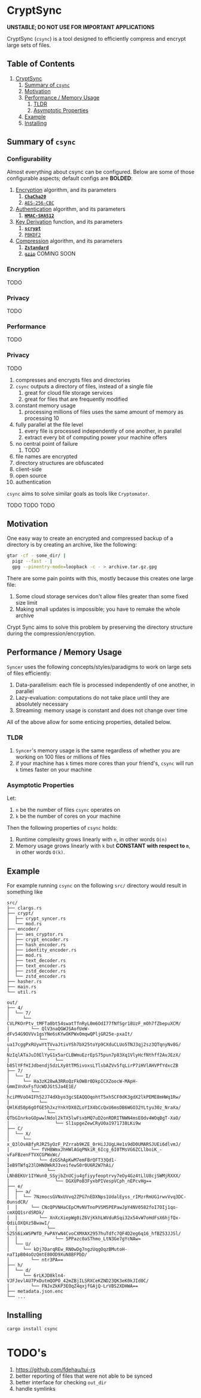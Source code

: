 # CryptSync
<!--
[![csync crate](https://img.shields.io/crates/v/csync.svg)](https://crates.io/crates/csync)
[![Colmac documentation](https://docs.rs/colmac/badge.svg)](https://docs.rs/colmac)
-->

__UNSTABLE; DO NOT USE FOR IMPORTANT APPLICATIONS__

CryptSync (`csync`) is a tool designed to efficiently compress and encrypt large sets of files.

## Table of Contents

1. [CryptSync](#cryptsync)
    1. [Summary of `csync`](#summary-of-csync)
    1. [Motivation](#motivation)
    1. [Performance / Memory Usage](#performance--memory-usage)
        1. [TLDR](#tldr)
        1. [Asymptotic Properties](#asymptotic-properties)
    1. [Example](#example)
    1. [Installing](#installing)

## Summary of `csync`

### Configurability

Almost everything about csync can be configured. Below are some of those configurable aspects; default configs are __BOLDED__:
1. [Encryption](https://en.wikipedia.org/wiki/Encryption) algorithm, and its parameters
    1. [__`ChaCha20`__](https://en.wikipedia.org/wiki/Salsa20#ChaCha20_adoption)
    1. [`AES-256-CBC`](https://en.wikipedia.org/wiki/AES_implementations#Implementation_Considerations)
1. [Authentication](https://en.wikipedia.org/wiki/Authenticated_encryption) algorithm, and its parameters
    1. [__`HMAC-SHA512`__](https://en.wikipedia.org/wiki/HMAC)
1. [Key Derivation](https://en.wikipedia.org/wiki/Key_derivation_function) function, and its parameters
    1. [__`scrypt`__](https://en.wikipedia.org/wiki/Scrypt)
    1. [`PBKDF2`](https://en.wikipedia.org/wiki/PBKDF2)
1. [Compression](https://en.wikipedia.org/wiki/Scrypt) algorithm, and its parameters
    1. [__`Zstandard`__](https://en.wikipedia.org/wiki/Zstandard)
    1. ~~[`gzip`](https://en.wikipedia.org/wiki/Gzip)~~ COMING SOON

### Encryption

TODO

### Privacy

TODO

### Performance

TODO

### Privacy

TODO

1. compresses and encrypts files and directories
1. `csync` outputs a directory of files, instead of a single file
    1. great for cloud file storage services
    1. great for files that are frequently modified
1. constant memory usage
    1. processing millions of files uses the same amount of memory as processing 10
1. fully parallel at the file level
    1. every file is processed independently of one another, in parallel
    1. extract every bit of computing power your machine offers
1. no central point of failure
    1. TODO
1. file names are encrypted
1. directory structures are obfuscated
1. client-side
1. open source
1. authentication

`csync` aims to solve similar goals as tools like `Cryptomator`.

TODO TODO TODO

## Motivation

One easy way to create an encrypted and compressed backup of a directory is by creating an archive, like the following:
```bash
gtar -cf - some_dir/ |
  pigz --fast - |
  gpg --pinentry-mode=loopback -c - > archive.tar.gz.gpg
```

There are some pain points with this, mostly because this creates one large file:
1. Some cloud storage services don't allow files greater than some fixed size limit
1. Making small updates is impossible; you have to remake the whole archive

Crypt Sync aims to solve this problem by preserving the directory structure during the compression/encrpytion.

## Performance / Memory Usage

`Syncer` uses the following concepts/styles/paradigms to work on large sets of files
efficiently:
1. Data-parallelism: each file is processed independently of one another, in parallel
1. Lazy-evaluation: computations do not take place until they are absolutely necessary
1. Streaming: memory usage is constant and does not change over time

All of the above allow for some enticing properties, detailed below.

### TLDR
1. `Syncer`'s memory usage is the same regardless of whether you are working on 100 files or
   millions of files
1. if your machine has `k` times more cores than your friend's, `csync` will run `k` times faster
   on your machine

### Asymptotic Properties

Let:
1. `n` be the number of files `csync` operates on
1. `k` be the number of cores on your machine

Then the following properties of `csync` holds:
1. Runtime complexity grows linearly with `n`, in other words `O(n)`
1. Memory usage grows linearly with `k` but __CONSTANT with respect to `n`__, in other words `O(k)`.

## Example

For example running `csync` on the following `src/` directory would result in something like

```
src/
├── clargs.rs
├── crypt/
│  ├── crypt_syncer.rs
│  └── mod.rs
├── encoder/
│  ├── aes_cryptor.rs
│  ├── crypt_encoder.rs
│  ├── hash_encoder.rs
│  ├── identity_encoder.rs
│  ├── mod.rs
│  ├── text_decoder.rs
│  ├── text_encoder.rs
│  ├── zstd_decoder.rs
│  └── zstd_encoder.rs
├── hasher.rs
├── main.rs
└── util.rs
```

```
out/
├── 4/
│  └── 7/
│     └── CVLPKOrPtv_tMFTa0bt54swatTfnRyL0m6OdI77fNfSgr18UzF_mOh7fZbepuXCM/
│        └── QlV3naQGWJSAofUeW-dFv54G9OVVv1gsYNe6sKYwOKPWxOmqwQPljGR25e-pxaIt/
│           └── ua17cggPxRUywYtTVvaJtivYSh7bX25toYp9CXduCLUo5TNJ3qj2sz3QTqnyNv8G/
│              └── NzIqlATaJuI0ElYyG1x5arCLBWmuEzrEpS75pun7p83Xq1VlyHcfNthff2AvJEzX/
│                 └── b85lYFfHIJdbendj5dzLXy8tTM5ivoxsLTlsbAZVv5fqLirP7iHVlAHVPfYdxcZB
├── 7/
│  └── I/
│     └── Ha3zK28wA3RRoQzFkOW8r0DkpICXZoocW-MApH-GmmIVnXxFsfUcWDJGtSJa4E1E/
│        └── hciPMVoO4IFh52J74dXbyo3gcSEAQQOqohtT5xh5CF0dK3gdX2lkPEME8mHWq1Rw/
│           └── QHlKdS0p6gOfGE5hJxzYnkYDX0ZLoYIX4bCcQxU6msDB6WGO32YLtyu30z_NraXa/
│              └── QTbGInrkoGOpwwlNdol2kTX5lwFsxbMQ7uD2onRDRITNWN4msEOdv4WOqBgT-XaO/
│                 └── Sl1upgeZewCRyU0a1971738LKi9w
├── C/
│  └── X/
│     └── x_Q3lOvABfyRJRZ5yOzF_PZrrab9KZE_0rHiJJUgLHe1s9dD0UMARSJUEi6dlvmJ/
│        └── fVH8WmxJhHWlAGqPNkiR_6Icg_6I0TMsVG6ZCLlboiK_-vFaFBzenFTVXCGPWxWc/
│           └── dzGShApKwM7emFBrQFT33Qd1-IeB9TWfq23lDHN0WkRJ3veifewS0r0U6R2W7hAi/
│              └── LNhBEKUr1IYWun0_SSyjbZnUCju4gfiyyfeoptrvy7eOy4Gz4tLlU8cjSWMjRXXX/
│                 └── DGXUPoB3FyxbPIVespVCph_nEPcvHg==
├── e/
│  ├── a/
│  │  └── 7NzmocsGVNxUVvq2ZPG7nEDXNps1UdalEyss_rIMzrRmUG1rwvVvq3DC-0unsdCR/
│  │     └── CNcQPVNHaCEpCMvNVTnoPVSM5PEPawJpY4NV0582foI7OIj1qo-cmXQQ1srdSRDk/
│  │        └── XnXcXiepWg0iZ6VjKkhLWVduRSqi32x54vW7oHdFsX6hjfQx-QdiLOXQXz5BwawI/
│  │           └── S25S6ixWSPWfD_FwPAYwN4CvoCXMXAX2957huTdfc7QF4D2eg6q16_hfBZ53JJSl/
│  │              └── 5PPazc0aSThmo_LtN3Ge7gYcNAw=
│  └── U/
│     └── kDj7DarqREw_RN0wDg7ngzUqgOqzBMutoH-naT1pB04oOzQmtE80OD9XuN8BFPbD/
│        └── ntr3PA==
├── h/
│  └── d/
│     └── 6rLKJD8kln4-VJFJevlAU7PxDutmQOPO_42mZBjILSRXCeKZND23QK3eK0kJId0C/
│        └── FNJxZkKP3EOqZ4qxjfGAjQ-LrVBS2XDHWA==
├── metadata.json.enc
└── ...
```

## Installing

```bash
cargo install csync
```

# TODO's

1. https://github.com/fdehau/tui-rs
1. better reporting of files that were not able to be synced
1. better interface for checking `out_dir`
1. handle symlinks
